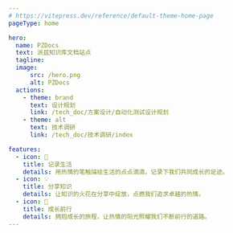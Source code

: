 ```yaml
---
# https://vitepress.dev/reference/default-theme-home-page
pageType: home

hero:
  name: PZDocs
  text: 派兹知识库文档站点
  tagline: 
  image:
      src: /hero.png
      alt: PZDocs
  actions:
    - theme: brand
      text: 设计规划
      link: /tech_doc/方案设计/自动化测试设计规划
    - theme: alt
      text: 技术调研
      link: /tech_doc/技术调研/index

features:
  - icon: 📝
    title: 记录生活
    details: 用热情的笔触描绘生活的点点滴滴，记录下我们共同成长的足迹。
  - icon: 💡
    title: 分享知识
    details: 让知识的火花在分享中绽放，点燃我们追求卓越的热情。
  - icon: 🚀
    title: 成长前行
    details: 拥抱成长的旅程，让热情的阳光照耀我们不断前行的道路。
---
```

